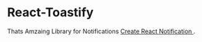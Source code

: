 # React-Toastify

Thats Amzaing Library for Notifications  [Create React Notification ](https://www.npmjs.com/package/react-toastify).

